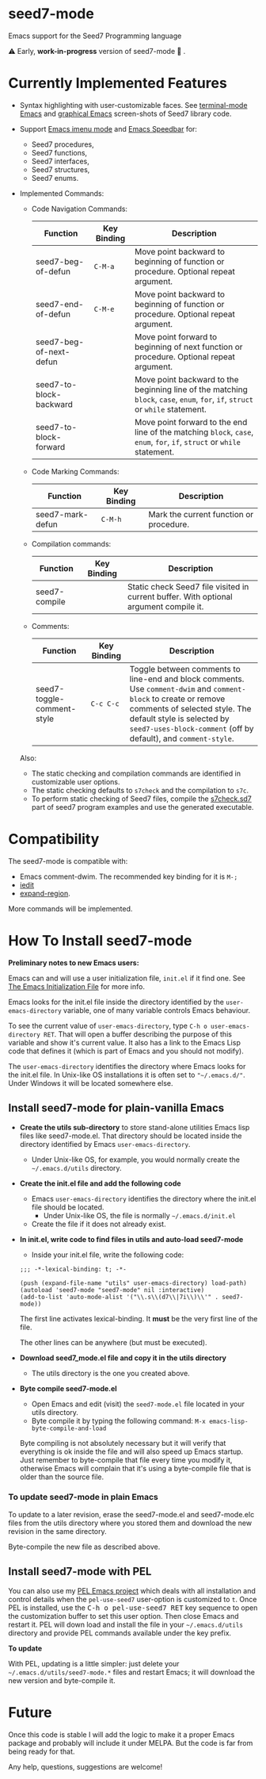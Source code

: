 # seed7-mode
Emacs support for the Seed7 Programming language

⚠️  Early, **work-in-progress** version of seed7-mode  🚧 .

# Currently Implemented Features #

- Syntax highlighting with user-customizable faces.
  See [terminal-mode Emacs](screenshots/terminal-example-01.png) and
  [graphical Emacs](screenshots/graphic-light-example-01.png) screen-shots of Seed7 library code.

- Support [Emacs imenu mode](https://www.gnu.org/software/emacs/manual/html_node/elisp/Imenu.html) and
  [Emacs Speedbar](https://www.gnu.org/software/emacs/manual/html_node/speedbar/) for:

  - Seed7 procedures,
  - Seed7 functions,
  - Seed7 interfaces,
  - Seed7 structures,
  - Seed7 enums.

- Implemented Commands:

  - Code Navigation Commands:

    | Function | Key Binding | Description |
    | -------- | ----------- | ----------- |
    | seed7-beg-of-defun | `C-M-a` | Move point backward to beginning of function or procedure. Optional repeat argument. |
    | seed7-end-of-defun | `C-M-e` | Move point backward to beginning of function or procedure. Optional repeat argument. |
    | seed7-beg-of-next-defun |    | Move point forward to beginning of next function or procedure. Optional repeat argument. |
    | seed7-to-block-backward |    | Move point backward to the beginning line of the matching `block`, `case`, `enum`, `for`, `if`, `struct` or `while` statement. |
    | seed7-to-block-forward  |    | Move point forward to the end line of the matching `block`, `case`, `enum`, `for`, `if`, `struct` or `while` statement. |

  - Code Marking Commands:

    | Function | Key Binding | Description |
    | -------- | ----------- | ----------- |
    | seed7-mark-defun | `C-M-h` | Mark the current function or procedure. |

  - Compilation commands:

    | Function | Key Binding | Description |
    | -------- | ----------- | ----------- |
    | seed7-compile |  | Static check Seed7 file visited in current buffer. With optional argument compile it. |

  - Comments:

    | Function | Key Binding | Description |
    | -------- | ----------- | ----------- |
    | seed7-toggle-comment-style | `C-c C-c` | Toggle between comments to line-end and block comments. Use `comment-dwim` and `comment-block` to create or remove comments of selected style. The default style is selected by `seed7-uses-block-comment` (off by default), and `comment-style`.|


   Also:

   - The static checking and compilation commands are identified in customizable user options.
   - The static checking defaults to `s7check` and the compilation to `s7c`.
   - To perform static checking of Seed7 files, compile the [s7check.sd7](https://github.com/pierre-rouleau/seed7/blob/master/prg/s7check.sd7)
     part of seed7 program examples and use the generated executable.

# Compatibility #

The seed7-mode is compatible with:

- Emacs comment-dwim.  The recommended key binding for it is `M-;`
- [iedit](https://github.com/victorhge/iedit)
- [expand-region](https://github.com/magnars/expand-region.el?tab=readme-ov-file#readme).


More commands will be implemented.

# How To Install seed7-mode #

**Preliminary notes to new Emacs users:**

Emacs can and will use a user initialization file, `init.el` if it find one.
See [The Emacs Initialization File](https://www.gnu.org/software/emacs/manual/html_node/emacs/Init-File.html)
for more info.

Emacs looks for the init.el file inside the directory identified by
the `user-emacs-directory` variable, one of many variable controls Emacs behaviour.

To see the current value of `user-emacs-directory`,
type `C-h o user-emacs-directory RET`.  That will open a buffer
describing the purpose of this  variable and
show it's current value.  It also has a link to the Emacs Lisp
code that defines it (which is part of Emacs and you should not modify).

The `user-emacs-directory` identifies the directory where Emacs
looks for the init.el file.  In Unix-like OS installations it is often
set to `"~/.emacs.d/"`.  Under Windows it will be located somewhere else.


## Install seed7-mode for plain-vanilla Emacs ##

- **Create the utils sub-directory** to store stand-alone utilities Emacs lisp files
  like seed7-mode.el.
  That directory should be located inside the directory
  identified by Emacs `user-emacs-directory`.

  - Under Unix-like OS, for example, you would normally create the `~/.emacs.d/utils` directory.

- **Create the init.el file and add the following code**

  - Emacs `user-emacs-directory` identifies the directory where the init.el file should be located.
    - Under Unix-like OS, the file is normally `~/.emacs.d/init.el`
  - Create the file if it does not already exist.

- **In init.el, write code to find files in utils and auto-load seed7-mode**

  - Inside your init.el file, write the following code:

  ```elisp
  ;;; -*-lexical-binding: t; -*-

  (push (expand-file-name "utils" user-emacs-directory) load-path)
  (autoload 'seed7-mode "seed7-mode" nil :interactive)
  (add-to-list 'auto-mode-alist '("\\.s\\(d7\\|7i\\)\\'" . seed7-mode))
  ```

  The first line activates lexical-binding.
  It **must** be the very first line of the file.

  The other lines can be anywhere (but must be executed).

- **Download seed7_mode.el file and copy it in the utils directory**

  - The utils directory is the one you created above.

- **Byte compile seed7-mode.el**

  - Open Emacs and edit (visit) the `seed7-mode.el` file located in your utils directory.
  - Byte compile it by typing the following command: `M-x emacs-lisp-byte-compile-and-load`

  Byte compiling is not absolutely necessary but it will verify that
  everything is ok inside the file and will also speed up Emacs startup.
  Just remember to byte-compile that file every time you modify it,
  otherwise Emacs will complain that it's using a byte-compile file
  that is older than the source file.


### To update seed7-mode in plain Emacs ###

To update to a later revision, erase the seed7-mode.el and
seed7-mode.elc files from the utils directory where you stored them
and download the new revision in the same directory.

Byte-compile the new file as described above.

## Install seed7-mode with PEL ##

You can also use my [PEL Emacs project](https://github.com/pierre-rouleau/pel)
which deals with all installation and
control details when the `pel-use-seed7` user-option is customized to `t`.
Once PEL is installed, use the <kbd>C-h o pel-use-seed7 RET</kbd> key
sequence to open the customization buffer to set this user option.  Then close
Emacs and restart it. PEL will down load and install the file in your
`~/.emacs.d/utils` directory and provide PEL commands available under the
<kbd><f12></kbd> key prefix.

**To update**

With PEL, updating is a little simpler:
just delete your `~/.emacs.d/utils/seed7-mode.*` files and restart Emacs;
it will download the new version and byte-compile it.

# Future #

Once this code is stable I will add the logic to make it a proper Emacs
package and probably will include it under MELPA.  But the code is far from
being ready for that.

Any help, questions, suggestions are welcome!
